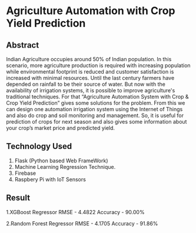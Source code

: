 # Agriculture Automation with Crop Yield Prediction

## Abstract

Indian Agriculture occupies around 50% of Indian population. In this scenario, more agriculture production is required with increasing population while environmental footprint is reduced and customer satisfaction is increased with minimal resources. Until the last century farmers have depended on rainfall to be their source of water. But now with the availability of irrigation systems, it is possible to improve agriculture's traditional techniques. For that “Agriculture Automation System with Crop & Crop Yield Prediction” gives some solutions for the problem. From this we can design one automation irrigation system using the Internet of Things and also do crop and soil monitoring and management. So, it is useful for prediction of crops for next season and also gives some information about your crop’s market price and predicted yield. 

## Technology Used

1. Flask (Python based Web FrameWork)
2. Machine Learning Regression Technique.
3. Firebase
4. Raspbery Pi with IoT Sensors 

## Result
 
1.XGBoost Regressor
RMSE - 4.4822
Accuracy - 90.00%

2.Random Forest Regressor
RMSE - 4.1705
Accuracy - 91.86%

